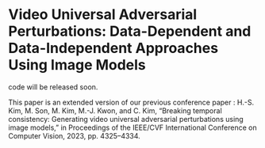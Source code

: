 # Video Universal Adversarial Perturbations: Data-Dependent and Data-Independent Approaches Using Image Models
code will be released soon.

This paper is an extended version of our previous conference paper : 
H.-S. Kim, M. Son, M. Kim, M.-J. Kwon, and C. Kim, “Breaking temporal consistency: Generating video universal adversarial perturbations using image models,” in Proceedings of the IEEE/CVF International Conference on Computer Vision, 2023, pp. 4325–4334.
